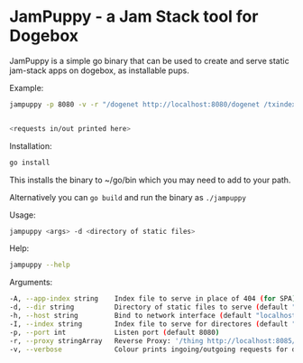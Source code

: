 # JamPuppy - a Jam Stack tool for Dogebox 

JamPuppy is a simple go binary that can be used to create and
serve static jam-stack apps on dogebox, as installable pups.

Example:

```sh
jampuppy -p 8080 -v -r "/dogenet http://localhost:8080/dogenet /txindex http://localhost:8081/txindex" -d /mysite


<requests in/out printed here>
```

Installation:

```sh
go install
```

This installs the binary to ~/go/bin which you may need to add to your path.

Alternatively you can `go build` and run the binary as `./jampuppy`

Usage:

```sh
jampuppy <args> -d <directory of static files>
```

Help:

```sh
jampuppy --help
```

Arguments:

```sh
-A, --app-index string    Index file to serve in place of 404 (for SPA)
-d, --dir string          Directory of static files to serve (default ".")
-h, --host string         Bind to network interface (default "localhost")
-I, --index string        Index file to serve for directores (default "index.html")
-p, --port int            Listen port (default 8080)
-r, --proxy stringArray   Reverse Proxy: '/thing http://localhost:8085/thing' (one or more)
-v, --verbose             Colour prints ingoing/outgoing requests for debugging
```
